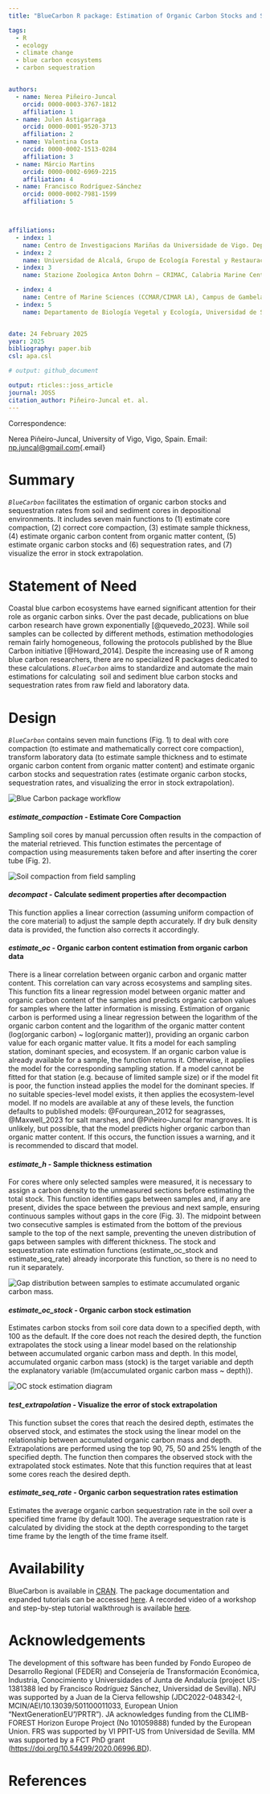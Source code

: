 ```yaml
---
title: "BlueCarbon R package: Estimation of Organic Carbon Stocks and Sequestration Rates From Soil Core Data"

tags:
  - R
  - ecology
  - climate change
  - blue carbon ecosystems
  - carbon sequestration


authors:
  - name: Nerea Piñeiro-Juncal
    orcid: 0000-0003-3767-1812
    affiliation: 1
  - name: Julen Astigarraga
    orcid: 0000-0001-9520-3713
    affiliation: 2
  - name: Valentina Costa
    orcid: 0000-0002-1513-0284
    affiliation: 3
  - name: Márcio Martins
    orcid: 0000-0002-6969-2215
    affiliation: 4
  - name: Francisco Rodríguez-Sánchez
    orcid: 0000-0002-7981-1599
    affiliation: 5



affiliations:
  - index: 1
    name: Centro de Investigacions Mariñas da Universidade de Vigo. Departamento de Xeocencias Mariñas e Ordenación do Territorio, Facultade de Ciencias do Mar, Campus Lagoas Marcosende, Universidad de Vigo, Vigo, Spain 
  - index: 2
    name: Universidad de Alcalá, Grupo de Ecología Forestal y Restauración (FORECO), Departamento de Ciencias de la Vida, Spain
  - index: 3
    name: Stazione Zoologica Anton Dohrn – CRIMAC, Calabria Marine Centre, Department of Integrative Marine Ecology, Amendolara (CS), Italy

  - index: 4
    name: Centre of Marine Sciences (CCMAR/CIMAR LA), Campus de Gambelas, Universidade do Algarve, 8005-139 Faro, Portugal
  - index: 5
    name: Departamento de Biología Vegetal y Ecología, Universidad de Sevilla, Spain


date: 24 February 2025
year: 2025
bibliography: paper.bib
csl: apa.csl

# output: github_document

output: rticles::joss_article
journal: JOSS
citation_author: Piñeiro-Juncal et. al.
---
```


Correspondence:

Nerea Piñeiro-Juncal, University of Vigo, Vigo, Spain. Email: [np.juncal\@gmail.com](mailto:np.juncal@gmail.com){.email}

# Summary

*`BlueCarbon`* facilitates the estimation of organic carbon stocks and sequestration rates from soil and sediment cores in depositional environments. It includes seven main functions to (1) estimate core compaction, (2) correct core compaction, (3) estimate sample thickness, (4) estimate organic carbon content from organic matter content, (5) estimate organic carbon stocks and (6) sequestration rates, and (7) visualize the error in stock extrapolation.



# Statement of Need

Coastal blue carbon ecosystems have earned significant attention for their role as organic carbon sinks. Over the past decade, publications on blue carbon research have grown exponentially [@quevedo_2023]. While soil samples can be collected by different methods, estimation methodologies remain fairly homogeneous, following the protocols published by the Blue Carbon initiative [@Howard_2014]. Despite the increasing use of R among blue carbon researchers, there are no specialized R packages dedicated to these calculations. *`BlueCarbon`* aims to standardize and automate the main estimations for calculating  soil and sediment blue carbon stocks and sequestration rates from raw field and laboratory data.

# Design

*`BlueCarbon`* contains seven main functions (Fig. 1) to deal with core compaction (to estimate and mathematically correct core compaction), transform laboratory data (to estimate sample thickness and to estimate organic carbon content from organic matter content) and estimate organic carbon stocks and sequestration rates (estimate organic carbon stocks, sequestration rates, and visualizing the error in stock extrapolation).

![Blue Carbon package workflow](images/BC_workflow.png)

#### ***estimate_compaction*** **- Estimate Core Compaction**

Sampling soil cores by manual percussion often results in the compaction of the material retrieved. This function estimates the percentage of compaction using measurements taken before and after inserting the corer tube (Fig. 2).

![Soil compaction from field sampling](images/compaction-02.png)

#### ***decompact*** **- Calculate sediment properties after decompaction**

This function applies a linear correction (assuming uniform compaction of the core material) to adjust the sample depth accurately. If dry bulk density data is provided, the function also corrects it accordingly.

#### ***estimate_oc*** **- Organic carbon content estimation from organic carbon data**

There is a linear correlation between organic carbon and organic matter content. This correlation can vary across ecosystems and sampling sites. This function fits a linear regression model between organic matter and organic carbon content of the samples and predicts organic carbon values for samples where the latter information is missing. Estimation of organic carbon is performed using a linear regression between the logarithm of the organic carbon content and the logarithm of the organic matter content (log(organic carbon) \~ log(organic matter)), providing an organic carbon value for each organic matter value. It fits a model for each sampling station, dominant species, and ecosystem. If an organic carbon value is already available for a sample, the function returns it. Otherwise, it applies the model for the corresponding sampling station. If a model cannot be fitted for that station (e.g. because of limited sample size) or if the model fit is poor, the function instead applies the model for the dominant species. If no suitable species-level model exists, it then applies the ecosystem-level model. If no models are available at any of these levels, the function defaults to published models: @Fourqurean_2012 for seagrasses, @Maxwell_2023 for salt marshes, and @Piñeiro-Juncal for mangroves. It is unlikely, but possible, that the model predicts higher organic carbon than organic matter content. If this occurs, the function issues a warning, and it is recommended to discard that model.

#### ***estimate_h*** **- Sample thickness estimation**

For cores where only selected samples were measured, it is necessary to assign a carbon density to the unmeasured sections before estimating the total stock. This function identifies gaps between samples and, if any are present, divides the space between the previous and next sample, ensuring continuous samples without gaps in the core (Fig. 3). The midpoint between two consecutive samples is estimated from the bottom of the previous sample to the top of the next sample, preventing the uneven distribution of gaps between samples with different thickness. The stock and sequestration rate estimation functions (estimate_oc_stock and estimate_seq_rate) already incorporate this function, so there is no need to run it separately.

![Gap distribution between samples to estimate accumulated organic carbon mass.](images/estimate_h-01.png)

#### ***estimate_oc_stock*** **- Organic carbon stock estimation**

Estimates carbon stocks from soil core data down to a specified depth, with 100 as the default. If the core does not reach the desired depth, the function extrapolates the stock using a linear model based on the relationship between accumulated organic carbon mass and depth. In this model, accumulated organic carbon mass (stock) is the target variable and depth the explanatory variable (lm(accumulated organic carbon mass \~ depth)).

![OC stock estimation diagram](images/estimate_stock-01.png)

#### ***test_extrapolation*** **- Visualize the error of stock extrapolation**

This function subset the cores that reach the desired depth, estimates the observed stock, and estimates the stock using the linear model on the relationship between accumulated organic carbon mass and depth. Extrapolations are performed using the top 90, 75, 50 and 25% length of the specified depth. The function then compares the observed stock with the extrapolated stock estimates. Note that this function requires that at least some cores reach the desired depth.

#### ***estimate_seq_rate*** **- Organic carbon sequestration rates estimation**

Estimates the average organic carbon sequestration rate in the soil over a specified time frame (by default 100). The average sequestration rate is calculated by dividing the stock at the depth corresponding to the target time frame by the length of the time frame itself.

# Availability

BlueCarbon is available in [CRAN](https://cran.r-project.org/package=BlueCarbon). The package documentation and expanded tutorials can be accessed [here](https://ecologyr.github.io/BlueCarbon/). A recorded video of a workshop and step-by-step tutorial walkthrough is available [here](https://www.youtube.com/watch?v=XCrrR3_MSHc&ab_channel=EcoinformaticaAEET).

# Acknowledgements

The development of this software has been funded by Fondo Europeo de Desarrollo Regional (FEDER) and Consejería de Transformación Económica, Industria, Conocimiento y Universidades of Junta de Andalucía (project US-1381388 led by Francisco Rodríguez Sánchez, Universidad de Sevilla). NPJ was supported by a Juan de la Cierva fellowship (JDC2022-048342-I, MCIN/AEI/10.13039/501100011033, European Union “NextGenerationEU”/PRTR”). JA acknowledges funding from the CLIMB-FOREST Horizon Europe Project (No 101059888) funded by the European Union. FRS was supported by VI PPIT-US from Universidad de Sevilla. MM was supported by a FCT PhD grant (https://doi.org/10.54499/2020.06996.BD).

# References
